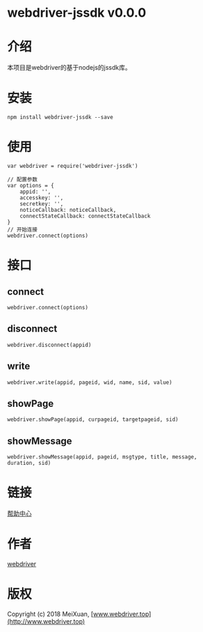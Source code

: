 # webdriver-jssdk v0.0.0

# 介绍

本项目是webdriver的基于nodejs的jssdk库。

# 安装

```
npm install webdriver-jssdk --save
```

# 使用

```
var webdriver = require('webdriver-jssdk')

// 配置参数
var options = {
    appid: '',
    accesskey: '',
    secretkey: '',
    noticeCallback: noticeCallback,
    connectStateCallback: connectStateCallback
}
// 开始连接
webdriver.connect(options)
```

# 接口

## connect

```
webdriver.connect(options)
```

## disconnect

```
webdriver.disconnect(appid)
```

## write

```
webdriver.write(appid, pageid, wid, name, sid, value)
```

## showPage

```
webdriver.showPage(appid, curpageid, targetpageid, sid)
```

## showMessage

```
webdriver.showMessage(appid, pageid, msgtype, title, message, duration, sid)
```

# 链接

[帮助中心](http://help.webdriver.top/guide/js.html)

# 作者

[webdriver](http://www.webdriver.top)

# 版权

Copyright (c) 2018 MeiXuan, [www.webdriver.top](http://www.webdriver.top)